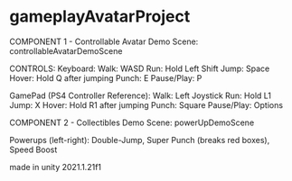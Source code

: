# gameplayAvatarProject

COMPONENT 1 - Controllable Avatar
Demo Scene: controllableAvatarDemoScene

CONTROLS:
Keyboard:
Walk: WASD
Run: Hold Left Shift
Jump: Space
Hover: Hold Q after jumping
Punch: E
Pause/Play: P

GamePad (PS4 Controller Reference):
Walk: Left Joystick
Run: Hold L1
Jump: X
Hover: Hold R1 after jumping
Punch: Square
Pause/Play: Options

COMPONENT 2 - Collectibles
Demo Scene: powerUpDemoScene

Powerups (left-right): Double-Jump, Super Punch (breaks red boxes), Speed Boost

made in unity 2021.1.21f1
